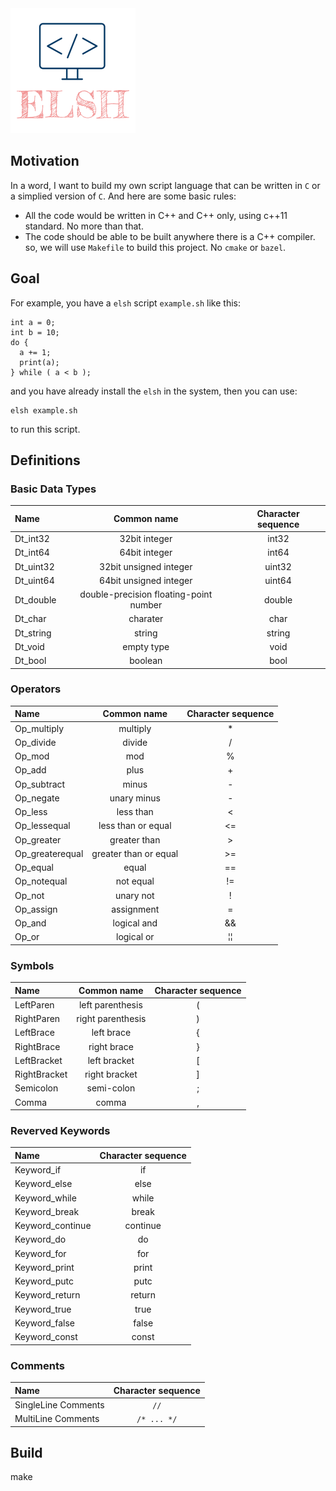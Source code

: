 <img src="doc/elsh_logo.png" />

## Motivation 
In a word, I want to build my own script language that can be written in `C` or a simplied version of `C`. And here are some basic rules: 
- All the code would be written in C++ and C++ only, using c++11 standard. No more than that.
- The code should be able to be built anywhere there is a C++ compiler. so, we will use `Makefile` to build this project. No `cmake` or `bazel`.

## Goal
For example, you have a `elsh` script `example.sh` like this: 
```
int a = 0;
int b = 10;
do {
  a += 1;
  print(a);
} while ( a < b );
```
and you have already install the `elsh` in the system, then you can use: 
```
elsh example.sh
```
to run this script.

## Definitions
### Basic Data Types
| Name      |              Common name               | Character sequence |
| :-------- | :------------------------------------: | :----------------: |
| Dt_int32  |             32bit integer              |       int32        |
| Dt_int64  |             64bit integer              |       int64        |
| Dt_uint32 |         32bit unsigned integer         |       uint32       |
| Dt_uint64 |         64bit unsigned integer         |       uint64       |
| Dt_double | double-precision floating-point number |       double       |
| Dt_char   |                charater                |        char        |
| Dt_string |                 string                 |       string       |
| Dt_void   |               empty type               |        void        |
| Dt_bool   |                boolean                 |        bool        |

### Operators
| Name            |      Common name      | Character sequence |
| :-------------- | :-------------------: | :----------------: |
| Op_multiply     |       multiply        |         *          |
| Op_divide       |        divide         |         /          |
| Op_mod          |          mod          |         %          |
| Op_add          |         plus          |         +          |
| Op_subtract     |         minus         |         -          |
| Op_negate       |      unary minus      |         -          |
| Op_less         |       less than       |         <          |
| Op_lessequal    |  less than or equal   |         <=         |
| Op_greater      |     greater than      |         >          |
| Op_greaterequal | greater than or equal |         >=         |
| Op_equal        |         equal         |         ==         |
| Op_notequal     |       not equal       |         !=         |
| Op_not          |       unary not       |         !          |
| Op_assign       |      assignment       |         =          |
| Op_and          |      logical and      |         &&         |
| Op_or           |      logical or       |         ¦¦         |

### Symbols
| Name         |    Common name    | Character sequence |
| :----------- | :---------------: | :----------------: |
| LeftParen    | left parenthesis  |         (          |
| RightParen   | right parenthesis |         )          |
| LeftBrace    |    left brace     |         {          |
| RightBrace   |    right brace    |         }          |
| LeftBracket  |   left bracket    |         [          |
| RightBracket |   right bracket   |         ]          |
| Semicolon    |    semi-colon     |         ;          |
| Comma        |       comma       |         ,          |

### Reverved Keywords
| Name             | Character sequence |
| :--------------- | :----------------: |
| Keyword_if       |         if         |
| Keyword_else     |        else        |
| Keyword_while    |       while        |
| Keyword_break    |       break        |
| Keyword_continue |      continue      |
| Keyword_do       |         do         |
| Keyword_for      |        for         |
| Keyword_print    |       print        |
| Keyword_putc     |        putc        |
| Keyword_return   |       return       |
| Keyword_true     |        true        |
| Keyword_false    |       false        |
| Keyword_const    |       const        |

### Comments
| Name                | Character sequence |
| :------------------ | :----------------: |
| SingleLine Comments |        `//`        |
| MultiLine Comments  |    `/* ... */`     |


## Build
make